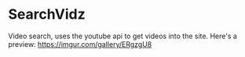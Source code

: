 # SearchVidz
Video search, uses the youtube api to get videos into the site.
Here's a preview: https://imgur.com/gallery/ERgzgU8
